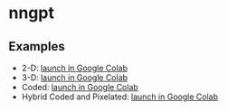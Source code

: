 # nngpt
## Examples
* 2-D: [launch in Google Colab](https://colab.research.google.com/github/decibelcooper/nngpt/blob/master/notebooks/2-D.ipynb)
* 3-D: [launch in Google Colab](https://colab.research.google.com/github/decibelcooper/nngpt/blob/master/notebooks/3-D.ipynb)
* Coded: [launch in Google Colab](https://colab.research.google.com/github/decibelcooper/nngpt/blob/master/notebooks/Coded.ipynb)
* Hybrid Coded and Pixelated: [launch in Google Colab](https://colab.research.google.com/github/decibelcooper/nngpt/blob/master/notebooks/Hybrid%20Coded%20and%20Pixelated.ipynb)
